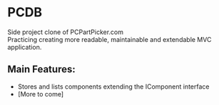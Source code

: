 # PCDB
Side project clone of PCPartPicker.com  
Practicing creating more readable, maintainable and extendable MVC application.

## Main Features:
* Stores and lists components extending the IComponent interface
* [More to come]
